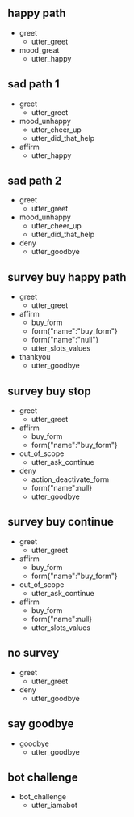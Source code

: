 ## happy path
* greet
  - utter_greet
* mood_great
  - utter_happy

## sad path 1
* greet
  - utter_greet
* mood_unhappy
  - utter_cheer_up
  - utter_did_that_help
* affirm
  - utter_happy

## sad path 2
* greet
  - utter_greet
* mood_unhappy
  - utter_cheer_up
  - utter_did_that_help
* deny
  - utter_goodbye

## survey buy happy path
* greet
  - utter_greet
* affirm
  - buy_form
  - form{"name":"buy_form"}
  - form{"name":"null"}
  - utter_slots_values
* thankyou
  - utter_goodbye

## survey buy stop
* greet
  - utter_greet
* affirm
  - buy_form
  - form{"name":"buy_form"}
* out_of_scope
  - utter_ask_continue
* deny
  - action_deactivate_form
  - form{"name":null}
  - utter_goodbye

## survey buy continue
* greet
  - utter_greet
* affirm
  - buy_form
  - form{"name":"buy_form"}
* out_of_scope
  - utter_ask_continue
* affirm
  - buy_form
  - form{"name":null}
  - utter_slots_values

## no survey
* greet
  - utter_greet
* deny
  - utter_goodbye

## say goodbye
* goodbye
  - utter_goodbye

## bot challenge
* bot_challenge
  - utter_iamabot
